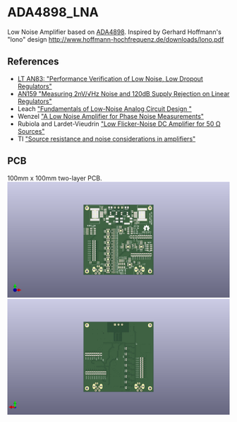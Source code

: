 # ADA4898_LNA
Low Noise Amplifier based on [ADA4898](https://www.analog.com/en/products/ada4898-1.html).
Inspired by Gerhard Hoffmann's "lono" design  http://www.hoffmann-hochfrequenz.de/downloads/lono.pdf

## References

- [LT AN83: "Performance Verification of Low Noise, Low Dropout Regulators"](https://www.analog.com/media/en/technical-documentation/application-notes/an83f.pdf)
- [AN159 "Measuring 2nV/√Hz Noise and 120dB Supply Rejection on Linear Regulators"](https://www.analog.com/en/app-notes/an-159.html)
- Leach ["Fundamentals of Low-Noise Analog Circuit Design "](https://leachlegacy.ece.gatech.edu/papers/AnalogNoise.pdf)
- Wenzel ["A Low Noise Amplifier for Phase Noise Measurements"](http://www.wenzel.com/wp-content/uploads/lowamp.pdf)
- Rubiola and Lardet-Vieudrin ["Low Flicker-Noise DC Amplifier for 50 Ω Sources"](http://rubiola.org/pdf-articles/conference/2004-fcs-dc-amplifier.pdf)
- TI ["Source resistance and noise considerations in amplifiers"](https://www.ti.com/lit/an/slyt470/slyt470.pdf)

## PCB
100mm x 100mm two-layer PCB.
![PCB front](doc/ADA4898_LNA_pcb_front.png "pcb front")
![PCB back](doc/ADA4898_LNA_pcb_back.png "pcb back")
